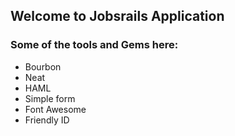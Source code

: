 ## Welcome to Jobsrails Application 
### Some of the tools and Gems here: 

+ Bourbon
+ Neat
+ HAML
+ Simple form
+ Font Awesome
+ Friendly ID
